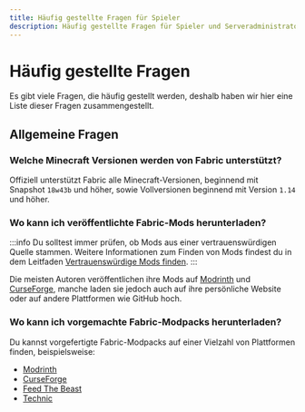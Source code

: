 ```yaml
---
title: Häufig gestellte Fragen für Spieler
description: Häufig gestellte Fragen für Spieler und Serveradministratoren in Bezug auf Fabric.
---
```


# Häufig gestellte Fragen

Es gibt viele Fragen, die häufig gestellt werden, deshalb haben wir hier eine Liste dieser Fragen zusammengestellt.

## Allgemeine Fragen

### Welche Minecraft Versionen werden von Fabric unterstützt?

Offiziell unterstützt Fabric alle Minecraft-Versionen, beginnend mit Snapshot `18w43b` und höher, sowie Vollversionen beginnend mit Version `1.14` und höher.

### Wo kann ich veröffentlichte Fabric-Mods herunterladen?

:::info
Du solltest immer prüfen, ob Mods aus einer vertrauenswürdigen Quelle stammen. Weitere Informationen zum Finden von Mods findest du in dem Leitfaden [Vertrauenswürdige Mods finden](./finding-mods).
:::

Die meisten Autoren veröffentlichen ihre Mods auf [Modrinth](https://modrinth.com/mods?g=categories:%27fabric%27) und [CurseForge](https://www.curseforge.com/minecraft/search?class=mc-mods&gameVersionTypeId=4), manche laden sie jedoch auch auf ihre persönliche Website oder auf andere Plattformen wie GitHub hoch.

### Wo kann ich vorgemachte Fabric-Modpacks herunterladen?

Du kannst vorgefertigte Fabric-Modpacks auf einer Vielzahl von Plattformen finden, beispielsweise:

- [Modrinth](https://modrinth.com/modpacks?g=categories:%27fabric%27)
- [CurseForge](https://www.curseforge.com/minecraft/search?class=modpacks&gameVersionTypeId=4)
- [Feed The Beast](https://www.feed-the-beast.com/ftb-app)
- [Technic](https://www.technicpack.net/modpacks)
